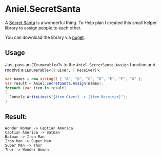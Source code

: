# Aniel.SecretSanta

A [Secret Santa](https://en.wikipedia.org/wiki/Secret_Santa) is a wonderful thing. To Help plan I created this small helper library to assign people to each other.

You can download the library via [nuget](https://www.nuget.org/packages/Aniel.SecretSanta/).

## Usage
Just pass an `IEnumerable<T>` to the `Aniel.SecretSanta.Assign` function and receive a `IEnumerable<(T Giver, T Receiver)>`.

```csharp
var names = new string[] { "A", "B", "C", "D", "E", "F", "G" };
var result = Aniel.SecretSanta.Assign(names);
foreach (var item in result)
{
  Console.WriteLine($"{item.Giver} -> {item.Receiver}");
}
```

## Result:
```
Wonder Woman -> Captian America
Captian America -> Batman
Batman -> Iron Man
Iron Man -> Super Man
Super Man -> Thor
Thor -> Wonder Woman
```